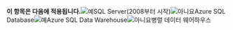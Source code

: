 <Token>**이 항목은 다음에 적용됩니다.**![예](media/yes.png)SQL Server(2008부터 시작)![아니요](media/no.png)Azure SQL Database![예](media/yes.png)Azure SQL Data Warehouse![아니요](media/no.png)병렬 데이터 웨어하우스</Token>

